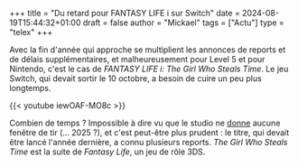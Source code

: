 +++
title = "Du retard pour FANTASY LIFE i sur Switch"
date = 2024-08-19T15:44:32+01:00
draft = false
author = "Mickael"
tags = ["Actu"]
type = "telex"
+++

Avec la fin d'année qui approche se multiplient les annonces de reports et de délais supplémentaires, et malheureusement pour Level 5 et pour Nintendo, c'est le cas de *FANTASY LIFE i: The Girl Who Steals Time*. Le jeu Switch, qui devait sortir le 10 octobre, a besoin de cuire un peu plus longtemps. 

{{< youtube iewOAF-MO8c >}} 

Combien de temps ? Impossible à dire vu que le studio ne [donne](https://www.fantasylife.jp/fli/en/topics/240819/) aucune fenêtre de tir (… 2025 ?), et c'est peut-être plus prudent : le titre, qui devait être lancé l'année dernière, a connu plusieurs reports. *The Girl Who Steals Time* est la suite de *Fantasy Life*, un jeu de rôle 3DS.